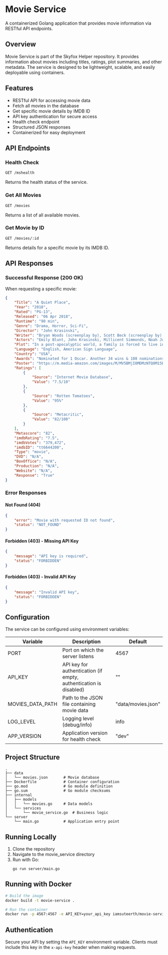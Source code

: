 # Movie Service

A containerized Golang application that provides movie information via RESTful API endpoints.

## Overview

Movie Service is part of the Skyfox Helper repository. It provides information about movies including titles, ratings, plot summaries, and other metadata. The service is designed to be lightweight, scalable, and easily deployable using containers.

## Features

- RESTful API for accessing movie data
- Fetch all movies in the database
- Get specific movie details by IMDB ID
- API key authentication for secure access
- Health check endpoint
- Structured JSON responses
- Containerized for easy deployment

## API Endpoints

### Health Check
```
GET /mshealth
```
Returns the health status of the service.

### Get All Movies
```
GET /movies
```
Returns a list of all available movies.

### Get Movie by ID
```
GET /movies/:id
```
Returns details for a specific movie by its IMDB ID.

## API Responses

### Successful Response (200 OK)
When requesting a specific movie:
```json
{
    "Title": "A Quiet Place",
    "Year": "2018",
    "Rated": "PG-13",
    "Released": "06 Apr 2018",
    "Runtime": "90 min",
    "Genre": "Drama, Horror, Sci-Fi",
    "Director": "John Krasinski",
    "Writer": "Bryan Woods (screenplay by), Scott Beck (screenplay by), John Krasinski (screenplay by), Bryan Woods (story by), Scott Beck (story by)",
    "Actors": "Emily Blunt, John Krasinski, Millicent Simmonds, Noah Jupe",
    "Plot": "In a post-apocalyptic world, a family is forced to live in silence while hiding from monsters with ultra-sensitive hearing.",
    "Language": "English, American Sign Language",
    "Country": "USA",
    "Awards": "Nominated for 1 Oscar. Another 34 wins & 108 nominations.",
    "Poster": "https://m.media-amazon.com/images/M/MV5BMjI0MDMzNTQ0M15BMl5BanBnXkFtZTgwMTM5NzM3NDM@._V1_SX300.jpg",
    "Ratings": [
        {
            "Source": "Internet Movie Database",
            "Value": "7.5/10"
        },
        {
            "Source": "Rotten Tomatoes",
            "Value": "95%"
        },
        {
            "Source": "Metacritic",
            "Value": "82/100"
        }
    ],
    "Metascore": "82",
    "imdbRating": "7.5",
    "imdbVotes": "379,472",
    "imdbID": "tt6644200",
    "Type": "movie",
    "DVD": "N/A",
    "BoxOffice": "N/A",
    "Production": "N/A",
    "Website": "N/A",
    "Response": "True"
}
```

### Error Responses

#### Not Found (404)
```json
{
    "error": "Movie with requested ID not found",
    "status": "NOT_FOUND"
}
```

#### Forbidden (403) - Missing API Key
```json
{
    "message": "API key is required",
    "status": "FORBIDDEN"
}
```

#### Forbidden (403) - Invalid API Key
```json
{
    "message": "Invalid API key",
    "status": "FORBIDDEN"
}
```

## Configuration

The service can be configured using environment variables:

| Variable | Description | Default |
|----------|-------------|---------|
| PORT | Port on which the server listens | 4567 |
| API_KEY | API key for authentication (if empty, authentication is disabled) | "" |
| MOVIES_DATA_PATH | Path to the JSON file containing movie data | "data/movies.json" |
| LOG_LEVEL | Logging level (debug/info) | info |
| APP_VERSION | Application version for health check | "dev" |

## Project Structure

```
.
├── data
│   └── movies.json       # Movie database
├── Dockerfile            # Container configuration
├── go.mod                # Go module definition
├── go.sum                # Go module checksums
├── internal
│   ├── models
│   │   └── movies.go     # Data models
│   └── services
│       └── movie_service.go  # Business logic
└── server
    └── main.go           # Application entry point
```

## Running Locally

1. Clone the repository
2. Navigate to the movie_service directory
3. Run with Go:
   ```
   go run server/main.go
   ```

## Running with Docker

```bash
# Build the image
docker build -t movie-service .

# Run the container
docker run -p 4567:4567 -e API_KEY=your_api_key iamsuteerth/movie-service:amd64
```

## Authentication

Secure your API by setting the `API_KEY` environment variable. Clients must include this key in the `x-api-key` header when making requests.

